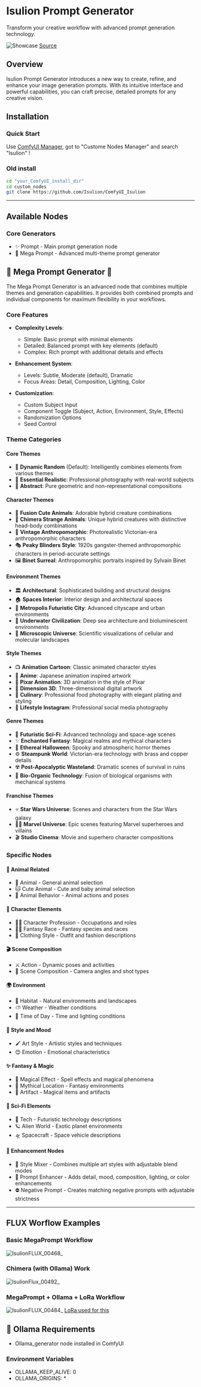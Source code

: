 # Isulion Prompt Generator

Transform your creative workflow with advanced prompt generation technology.

![Showcase](https://github.com/user-attachments/assets/56d69f0a-d840-42de-93ef-5378293263ee)
[Source](https://civitai.com/user/Isulion/images?sort=Newest)

## Overview

Isulion Prompt Generator introduces a new way to create, refine, and enhance your image generation prompts. With its intuitive interface and powerful capabilities, you can craft precise, detailed prompts for any creative vision.

## Installation

### Quick Start

Use [ComfyUI Manager](https://github.com/ltdrdata/ComfyUI-Manager), got to "Custome Nodes Manager" and search  "Isulion" !

### Old install

```bash
cd "your_ComfyUI_install_dir"
cd custom_nodes
git clone https://github.com/Isulion/ComfyUI_Isulion
```

--------------

## Available Nodes

### Core Generators

- ✨ Prompt - Main prompt generation node
- 🎯 Mega Prompt - Advanced multi-theme prompt generator

## 🎯 Mega Prompt Generator 🎯

The Mega Prompt Generator is an advanced node that combines multiple themes and generation capabilities. It provides both combined prompts and individual components for maximum flexibility in your workflows.

### Core Features

- **Complexity Levels**:
  - Simple: Basic prompt with minimal elements
  - Detailed: Balanced prompt with key elements (default)
  - Complex: Rich prompt with additional details and effects

- **Enhancement System**:
  - Levels: Subtle, Moderate (default), Dramatic
  - Focus Areas: Detail, Composition, Lighting, Color

- **Customization**:
  - Custom Subject Input
  - Component Toggle (Subject, Action, Environment, Style, Effects)
  - Randomization Options
  - Seed Control

### Theme Categories

#### Core Themes

- 🎲 **Dynamic Random** (Default): Intelligently combines elements from various themes
- 📸 **Essential Realistic**: Professional photography with real-world subjects
- 🎨 **Abstract**: Pure geometric and non-representational compositions

#### Character Themes

- 🐰 **Fusion Cute Animals**: Adorable hybrid creature combinations
- 🦄 **Chimera Strange Animals**: Unique hybrid creatures with distinctive head-body combinations
- 🎩 **Vintage Anthropomorphic**: Photorealistic Victorian-era anthropomorphic characters
- 🎭 **Peaky Blinders Style**: 1920s gangster-themed anthropomorphic characters in period-accurate settings
- 🖼️ **Binet Surreal**: Anthropomorphic portraits inspired by Sylvain Binet

#### Environment Themes

- 🏛️ **Architectural**: Sophisticated building and structural designs
- 🏠 **Spaces Interior**: Interior design and architectural spaces
- 🌆 **Metropolis Futuristic City**: Advanced cityscape and urban environments
- 🌊 **Underwater Civilization**: Deep sea architecture and bioluminescent environments
- 🔬 **Microscopic Universe**: Scientific visualizations of cellular and molecular landscapes

#### Style Themes

- 📺 **Animation Cartoon**: Classic animated character styles
- 🎌 **Anime**: Japanese animation inspired artwork
- 💫 **Pixar Animation**: 3D animation in the style of Pixar
- 💠 **Dimension 3D**: Three-dimensional digital artwork
- 🍳 **Culinary**: Professional food photography with elegant plating and styling
- 📱 **Lifestyle Instagram**: Professional social media photography

#### Genre Themes

- 🚀 **Futuristic Sci-Fi**: Advanced technology and space-age scenes
- ✨ **Enchanted Fantasy**: Magical realms and mythical characters
- 👻 **Ethereal Halloween**: Spooky and atmospheric horror themes
- ⚙️ **Steampunk World**: Victorian-era technology with brass and copper details
- ☢️ **Post-Apocalyptic Wasteland**: Dramatic scenes of survival in ruins
- 🧬 **Bio-Organic Technology**: Fusion of biological organisms with mechanical systems

#### Franchise Themes

- ⭐ **Star Wars Universe**: Scenes and characters from the Star Wars galaxy
- 🦸‍♂️ **Marvel Universe**: Epic scenes featuring Marvel superheroes and villains
- 🎬 **Studio Cinema**: Movie and superhero character compositions

### Specific Nodes

#### 🦁 Animal Related

- 🦁 Animal - General animal selection
- 🐱 Cute Animal - Cute and baby animal selection
- 🦊 Animal Behavior - Animal actions and poses

#### 👤 Character Elements

- 👨‍🍳 Character Profession - Occupations and roles
- 🧝‍♂️ Fantasy Race - Fantasy species and races
- 👔 Clothing Style - Outfit and fashion descriptions

#### 🎬 Scene Composition

- ⚔️ Action - Dynamic poses and activities
- 🎥 Scene Composition - Camera angles and shot types

#### 🌍 Environment

- 🌲 Habitat - Natural environments and landscapes
- ⛅ Weather - Weather conditions
- 🌅 Time of Day - Time and lighting conditions

#### 🎨 Style and Mood

- 🖌️ Art Style - Artistic styles and techniques
- 😊 Emotion - Emotional characteristics

#### ✨ Fantasy & Magic

- 🌟 Magical Effect - Spell effects and magical phenomena
- 🏰 Mythical Location - Fantasy environments
- 📿 Artifact - Magical items and artifacts

#### 🚀 Sci-Fi Elements

- 🤖 Tech - Futuristic technology descriptions
- 🪐 Alien World - Exotic planet environments
- 🛸 Spacecraft - Space vehicle descriptions

#### 🔧 Enhancement Nodes

- 🎨 Style Mixer - Combines multiple art styles with adjustable blend modes
- 📝 Prompt Enhancer - Adds detail, mood, composition, lighting, or color enhancements
- ⛔ Negative Prompt - Creates matching negative prompts with adjustable strictness

--------------

## FLUX Worflow Examples

### Basic MegaPrompt Workflow

![IsulionFLUX_00468_](https://github.com/user-attachments/assets/91e7db26-9315-45d3-8461-83f0bba457b1)

### Chimera (with Ollama) Work

![IsulionFlux_00492_](https://github.com/user-attachments/assets/0e097a70-3821-4440-94d9-589703ab7ad1)

### MegaPrompt + Ollama + LoRa Workflow

![IsulionFLUX_00484_](https://github.com/user-attachments/assets/6cbc3ea8-650b-44b3-9a59-a3476a7e513c)
[LoRa used for this](https://civitai.com/models/673513/will-smith-flux-dev-lora)

## 🦙 Ollama Requirements

- Ollama_generator node installed in ComfyUI

### Environment Variables

- OLLAMA_KEEP_ALIVE: 0
- OLLAMA_ORIGINS: *
